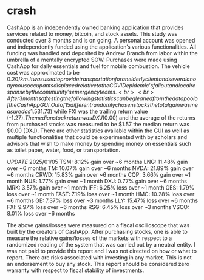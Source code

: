 # crash

CashApp is an independently owned banking application that provides services related to money, bitcoin, and stock assets. This study was conducted over 3 months and is on going. A personal account was opened and independently funded using the application’s various functionalities. All funding was handled and deposited by Andrew Branch from labor within the umbrella of a mentally encrypted SOW. Purchases were made using CashApp for daily essentials and fuel for mobile combustion. The vehicle cost was approximated to be $0.20/km. It was used to provide transportation for an elderly client and several anonymous occupants displaced relative to the COVID epidemic’s fallout and local response by the community’s emergency teams. <br>
<br>
After 3 months of testing the following statistics can be gleaned from the data pool of the CashApp GUI. Out of 15 different randomly chosen stocks the total gain was measured as 1.53%. TSM had the leading returns ($1.73) while FXI was the trailing return value (-$1.27). The median stock return was DXJ ($0.00) and the average of the returns from purchased stocks was measured to be $1.57 the median return was $0.00 (DXJ). There are other statistics available within the GUI as well as multiple functionalities that could be experimented with by scholars and advisors that wish to make money by spending money on essentials such as toilet paper, water, food, or transportation. 

*UPDATE*
2025/01/05
TSM: 8.12% gain over ~6 months
LNG: 11.48% gain over ~6 months
TM: 10.07% gain over ~6 months
NVDA: 21.89% gain over ~6 months
CRWD: 15.83% gain over ~6 months
CQP: 3.66% gain over ~1 month
NUS: 1.77% gain over ~1 month
DXJ: 0.77% gain over ~6 months
MRK: 3.57% gain over ~1 month
IFF: 6.25% loss over ~1 month
GES: 1.79% loss over ~1 month
FAST: 7.19% loss over ~1 month
HMC: 10.28% loas over ~6 months
GE: 7.37% loss over ~3 months
LLY: 15.47% loss over ~6 months
FXI: 9.97% loss over ~6 months
RSG: 6.45% loss over ~3 months
VSCO: 8.01% loss over ~6 months

The above gains/losses were measured on a fiscal oscilloscope that was built by the creators of CashApp. After purchasing stocks, one is able to measure the relative gains/losses of the markets with respect to a randomized reading of the system that was carried out by a neutral entity. I was not paid to provide this report and I was not directed on how or what to report. There are risks associated with investing in any market. This is not an endorsement to buy any stock. This report should be considered zero warranty with respect to fiscal stability of investments.

